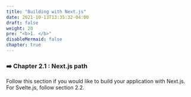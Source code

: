```yaml
---
title: "Building with Next.js"
date: 2021-10-13T13:35:32-04:00
draft: false
weight: 20
pre: "<b>1. </b>"
disableMermaid: false
chapter: true
---
```


### ➡️ Chapter 2.1 : Next.js path

Follow this section if you would like to build your application with Next.js. For Svelte.js, follow section 2.2.